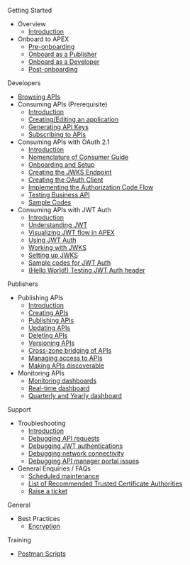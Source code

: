 Getting Started

- Overview
  - [Introduction](sections/home.md)
- Onboard to APEX
  - [Pre-onboarding](sections/onboarding/introduction.md)
  - [Onboard as a Publisher](/sections/onboarding/publisher-onboarding.md)
  - [Onboard as a Developer](/sections/onboarding/developer-onboarding.md)
  - [Post-onboarding](sections/onboarding/post-onboarding.md)

Developers

- [Browsing APIs](sections/consuming/browsing-apis.md)
- Consuming APIs (Prerequisite)
  - [Introduction](sections/consuming/introduction.md)
  - [Creating/Editing an application](sections/consuming/create-application.md)
  - [Generating API Keys](sections/consuming/api-keys.md)
  - [Subscribing to APIs](sections/consuming/subscribe-api.md)
- Consuming APIs with OAuth 2.1
  - [Introduction](sections/oauth/introduction.md)
  - [Nomenclature of Consumer Guide](sections/oauth/nomenclature.md)
  - [Onboarding and Setup](sections/oauth/onboarding.md)
  - [Creating the JWKS Endpoint](sections/oauth/create-jwks-endpoint.md)
  - [Creating the OAuth Client](sections/oauth/client.md)
  - [Implementing the Authorization Code Flow](sections/oauth/authz-token.md)
  - [Testing Business API](sections/oauth/api-test.md)
  - [Sample Codes](sections/oauth/sample-codes.md)
- Consuming APIs with JWT Auth
  - [Introduction](sections/auth/introduction.md)
  - [Understanding JWT](sections/auth/jwt.md)
  - [Visualizing JWT flow in APEX](sections/auth/jwt-flow.md)
  - [Using JWT Auth](sections/auth/jwt-auth.md)
  - [Working with JWKS](sections/auth/jwks.md)
  - [Setting up JWKS](sections/auth/jwks-setup.md)
  - [Sample codes for JWT Auth](sections/auth/jwt-sample.md)
  - [(Hello World!) Testing JWT Auth header](sections/auth/jwt-hello-world.md)

Publishers

- Publishing APIs
  - [Introduction](sections/publishing/introduction.md)
  <!-- - [Whitelisting API Hosts](sections/publishing/whitelisting-egress.md) -->
  - [Creating APIs](sections/publishing/create-api.md)
  - [Publishing APIs](sections/publishing/publish-api.md)
  - [Updating APIs](sections/publishing/update-api.md)
  - [Deleting APIs](sections/publishing/delete-api.md)
  - [Versioning APIs](sections/publishing/version-api.md)
  - [Cross-zone bridging of APIs](sections/publishing/bridging-api.md)
  - [Managing access to APIs](sections/publishing/api-access.md)
  - [Making APIs discoverable](sections/publishing/catalog-api.md)
- Monitoring APIs
  - [Monitoring dashboards](sections/monitoring/dashboards.md)
  - [Real-time dashboard](sections/monitoring/real-time-dashboards.md)
  - [Quarterly and Yearly dashboard](sections/monitoring/quarterly-and-yearly-dashboards.md)

Support

- Troubleshooting
  - [Introduction](sections/troubleshooting/introduction.md)
  - [Debugging API requests](sections/troubleshooting/api.md)
  - [Debugging JWT authentications](sections/troubleshooting/jwt.md)
  - [Debugging network connectivity](sections/troubleshooting/network.md)
  - [Debugging API manager portal issues](sections/troubleshooting/api-manager.md)
- General Enquiries / FAQs
  - [Scheduled maintenance](sections/support/maintenance.md)
  - [List of Recommended Trusted Certificate Authorities](sections/support/trusted-cert-authorities.md)
  - [Raise a ticket](/sections/support/raise-ticket.md)

General

- Best Practices
  - [Encryption](sections/general/encryption.md)

Training

- [Postman Scripts](sections/training/postman.md)

